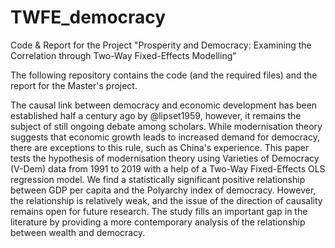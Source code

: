 # TWFE_democracy
Code &amp; Report for the Project "Prosperity and Democracy: Examining the Correlation through Two-Way Fixed-Effects Modelling"

The following repository contains the code (and the required files) and the report for the Master's project. 

The causal link between democracy and economic development has been established half a century ago by @lipset1959, however, 
it remains the subject of still ongoing debate among scholars. While modernisation theory suggests that economic growth leads to 
increased demand for democracy, there are exceptions to this rule, such as China's experience. This paper tests the hypothesis of 
modernisation theory using Varieties of Democracy (V-Dem) data from 1991 to 2019 with a help of a Two-Way Fixed-Effects OLS regression model.
We find a statistically significant positive relationship between GDP per capita and the Polyarchy index of democracy. 
However, the relationship is relatively weak, and the issue of the direction of causality remains open for future research. 
The study fills an important gap in the literature by providing a more contemporary analysis of the relationship between wealth and democracy.

